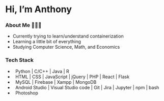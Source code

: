 <h1> Hi, I’m Anthony </h1>
<h3> About Me 👨🏻‍💻 </h3>
<ul>
  <li>Currently trying to learn/understand containerization</li>
  <li>Learning a little bit of everything</li>
  <li>Studying Computer Science, Math, and Economics</li>
</ul>  
<h3> Tech Stack </h3>

- &nbsp; Python | C/C++ | Java | R
- &nbsp; HTML | CSS | JavaScript | jQuery | PHP | React | Flask
- &nbsp; MySQL | Firebase | Xampp | MongoDB
- &nbsp; Android Studio | Visual Studio code | Git | Jira | Jupyter | npm | bash
- &nbsp; Photoshop

<!---
agatti4/agatti4 is a ✨ special ✨ repository because its `README.md` (this file) appears on your GitHub profile.
You can click the Preview link to take a look at your changes.
--->
